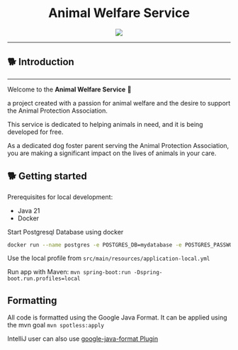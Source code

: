 <h1 align="center">Animal Welfare Service</h1>

<p align="center">
  <a href="https://skillicons.dev">
    <img src="https://skillicons.dev/icons?i=spring,azure,docker,postgresql" />
  </a>
</p>
<hr>

## 🐕 Introduction
<hr>

Welcome to the **Animal Welfare Service** 🐶 

a project created with a passion for animal welfare and the desire to support the Animal Protection Association. 

This service is dedicated to helping animals in need, and it is being developed for free. 

As a dedicated dog foster parent serving the Animal Protection Association, you are making a significant impact on the lives of animals in your care.

## 🐕 Getting started

Prerequisites for local development:
- Java 21
- Docker

Start Postgresql Database using docker 
```bash
docker run --name postgres -e POSTGRES_DB=mydatabase -e POSTGRES_PASSWORD=secret -e POSTGRES_USER=myuser -p 5432:5432 postgres:latest
```

Use the local profile from `src/main/resources/application-local.yml`

Run app with Maven: `mvn spring-boot:run -Dspring-boot.run.profiles=local`

## Formatting

All code is formatted using the Google Java Format. It can be applied using the mvn goal `mvn spotless:apply`

IntelliJ user can also use [google-java-format Plugin](https://plugins.jetbrains.com/plugin/8527-google-java-format)
